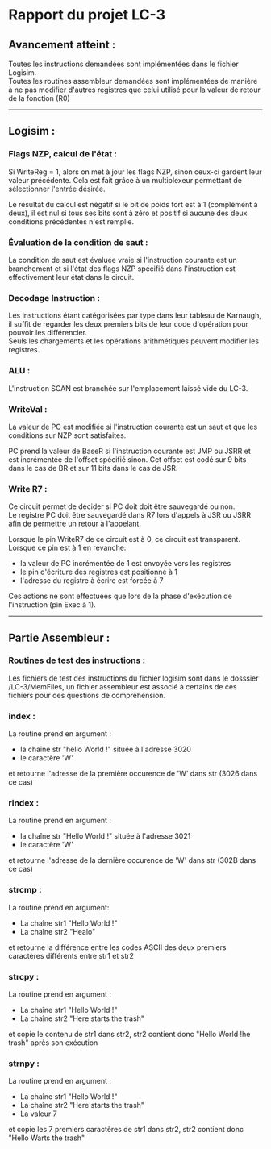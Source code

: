 # Rapport du projet LC-3

## Avancement atteint :

Toutes les instructions demandées sont implémentées dans le fichier Logisim.  
Toutes les routines assembleur demandées sont implémentées de manière à ne pas modifier d'autres registres que celui utilisé pour la valeur de retour de la fonction (R0)

---

## **Logisim** :

### **Flags NZP, calcul de l'état** :

Si WriteReg = 1, alors on met à jour les flags NZP, sinon ceux-ci gardent leur valeur précédente. Cela est fait grâce à un multiplexeur permettant de sélectionner l'entrée désirée.

Le résultat du calcul est négatif si le bit de poids fort est à 1 (complément à deux), il est nul si tous ses bits sont à zéro et positif si aucune des deux conditions précédentes n'est remplie.

### **Évaluation de la condition de saut** :

La condition de saut est évaluée vraie si l'instruction courante est un branchement et si l'état des flags NZP spécifié dans l'instruction est effectivement leur état dans le circuit.

### **Decodage Instruction** : 

Les instructions étant catégorisées par type dans leur tableau de Karnaugh, il suffit de regarder les deux premiers bits de leur code d'opération pour pouvoir les différencier.  
Seuls les chargements et les opérations arithmétiques peuvent modifier les registres.

### **ALU** :

L'instruction SCAN est branchée sur l'emplacement laissé vide du LC-3.

### **WriteVal** :

La valeur de PC est modifiée si l'instruction courante est un saut et que les conditions sur NZP sont satisfaites.  

PC prend la valeur de BaseR si l'instruction courante est JMP ou JSRR et est incrémentée de l'offset spécifié sinon. Cet offset est codé sur 9 bits dans le cas de BR et sur 11 bits dans le cas de JSR.

### **Write R7** :

Ce circuit permet de décider si PC doit doit être sauvegardé ou non.  
Le registre PC doit être sauvegardé dans R7 lors d'appels à JSR ou JSRR afin de permettre un retour à l'appelant.

Lorsque le pin WriteR7 de ce circuit est à 0, ce circuit est transparent.  
Lorsque ce pin est à 1 en revanche: 

- la valeur de PC incrémentée de 1 est envoyée vers les registres
- le pin d'écriture des registres est positionné à 1
- l'adresse du registre à écrire est forcée à 7

Ces actions ne sont effectuées que lors de la phase d'exécution de l'instruction (pin Exec à 1).

---

## **Partie Assembleur** :

### Routines de test des instructions : 

Les fichiers de test des instructions du fichier logisim sont dans le dosssier /LC-3/MemFiles, un fichier assembleur est associé à certains de ces fichiers pour des questions de compréhension.

### **index** :

La routine prend en argument :

- la chaîne str "hello World !" située à l'adresse 3020
- le caractère 'W' 

et retourne l'adresse de la première occurence de 'W' dans str (3026 dans ce cas)

### **rindex** : 

La routine prend en argument :

- la chaîne str "Hello World !" située à l'adresse 3021
- le caractère 'W'

et retourne l'adresse de la dernière occurence de 'W' dans str (302B dans ce cas)

### **strcmp** :

La routine prend en argument:
- La chaîne str1 "Hello World !"
- La chaîne str2 "Healo" 

et retourne la différence entre les codes ASCII des deux premiers caractères différents entre str1 et str2

### **strcpy** :

La routine prend en argument :

- La chaîne str1 "Hello World !"
- La chaîne str2 "Here starts the trash" 

et copie le contenu de str1 dans str2, str2 contient donc "Hello World !he trash" après son exécution


### **strnpy** : 

La routine prend en argument : 

- La chaîne str1 "Hello World !"
- La chaîne str2 "Here starts the trash"
- La valeur 7

et copie les 7 premiers caractères de str1 dans str2, str2 contient donc "Hello Warts the trash"
